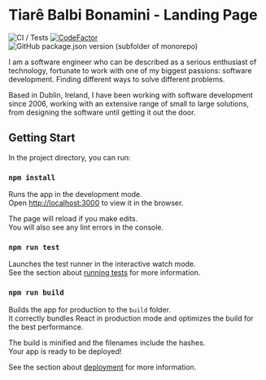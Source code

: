 # Tiarê Balbi Bonamini - Landing Page

![CI / Tests](https://github.com/tiarebalbi/tiarebalbi-website/workflows/CI%20/%20Tests/badge.svg)
[![CodeFactor](https://www.codefactor.io/repository/github/tiarebalbi/tiarebalbi-website/badge)](https://www.codefactor.io/repository/github/tiarebalbi/tiarebalbi-website)
![GitHub package.json version (subfolder of monorepo)](https://img.shields.io/github/package-json/v/tiarebalbi/tiarebalbi-website)

I am a software engineer who can be described as a serious enthusiast of technology, fortunate to work with one of my biggest passions: software development. Finding different ways to solve different problems.

Based in Dublin, Ireland, I have been working with software development since 2006, working with an extensive range of small to large solutions, from designing the software until getting it out the door.

## Getting Start

In the project directory, you can run:

### `npm install`

Runs the app in the development mode.<br>
Open [http://localhost:3000](http://localhost:3000) to view it in the browser.

The page will reload if you make edits.<br>
You will also see any lint errors in the console.

### `npm run test`

Launches the test runner in the interactive watch mode.<br>
See the section about [running tests](https://facebook.github.io/create-react-app/docs/running-tests) for more information.

### `npm run build`

Builds the app for production to the `build` folder.<br>
It correctly bundles React in production mode and optimizes the build for the best performance.

The build is minified and the filenames include the hashes.<br>
Your app is ready to be deployed!

See the section about [deployment](https://facebook.github.io/create-react-app/docs/deployment) for more information.
